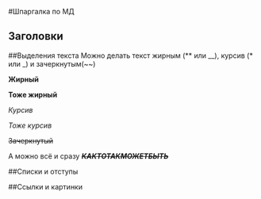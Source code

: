 #Шпаргалка по МД

## Заголовки 

##Выделения текста
Можно делать текст жирным (** или __), курсив (* или _) и зачеркнутым(~~) <br>

__Жирный__

**Тоже жирный**

*Курсив*

_Тоже курсив_

~~Зачеркнутый~~

А можно всё и сразу **_~~КАКТОТАКМОЖЕТБЫТЬ~~_**

##Списки и отступы


##Ссылки и картинки

